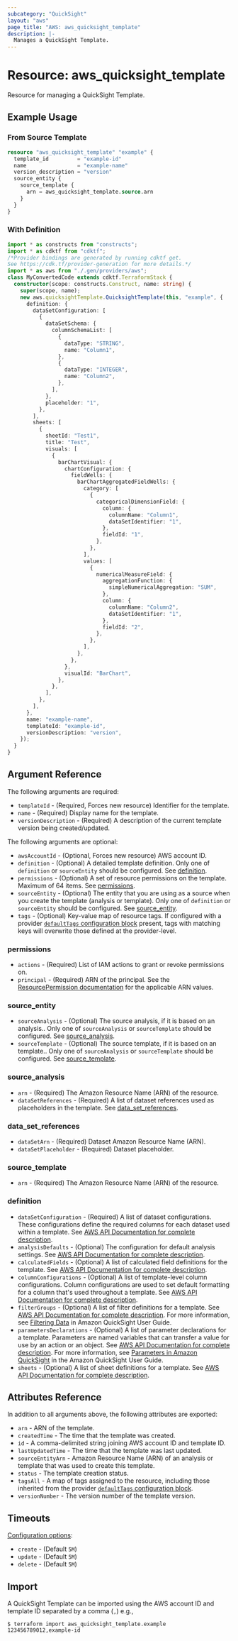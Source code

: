 ```yaml
---
subcategory: "QuickSight"
layout: "aws"
page_title: "AWS: aws_quicksight_template"
description: |-
  Manages a QuickSight Template.
---
```


# Resource: aws_quicksight_template

Resource for managing a QuickSight Template.

## Example Usage

### From Source Template

```terraform
resource "aws_quicksight_template" "example" {
  template_id         = "example-id"
  name                = "example-name"
  version_description = "version"
  source_entity {
    source_template {
      arn = aws_quicksight_template.source.arn
    }
  }
}
```

### With Definition

```typescript
import * as constructs from "constructs";
import * as cdktf from "cdktf";
/*Provider bindings are generated by running cdktf get.
See https://cdk.tf/provider-generation for more details.*/
import * as aws from "./.gen/providers/aws";
class MyConvertedCode extends cdktf.TerraformStack {
  constructor(scope: constructs.Construct, name: string) {
    super(scope, name);
    new aws.quicksightTemplate.QuicksightTemplate(this, "example", {
      definition: {
        dataSetConfiguration: [
          {
            dataSetSchema: {
              columnSchemaList: [
                {
                  dataType: "STRING",
                  name: "Column1",
                },
                {
                  dataType: "INTEGER",
                  name: "Column2",
                },
              ],
            },
            placeholder: "1",
          },
        ],
        sheets: [
          {
            sheetId: "Test1",
            title: "Test",
            visuals: [
              {
                barChartVisual: {
                  chartConfiguration: {
                    fieldWells: {
                      barChartAggregatedFieldWells: {
                        category: [
                          {
                            categoricalDimensionField: {
                              column: {
                                columnName: "Column1",
                                dataSetIdentifier: "1",
                              },
                              fieldId: "1",
                            },
                          },
                        ],
                        values: [
                          {
                            numericalMeasureField: {
                              aggregationFunction: {
                                simpleNumericalAggregation: "SUM",
                              },
                              column: {
                                columnName: "Column2",
                                dataSetIdentifier: "1",
                              },
                              fieldId: "2",
                            },
                          },
                        ],
                      },
                    },
                  },
                  visualId: "BarChart",
                },
              },
            ],
          },
        ],
      },
      name: "example-name",
      templateId: "example-id",
      versionDescription: "version",
    });
  }
}

```

## Argument Reference

The following arguments are required:

* `templateId` - (Required, Forces new resource) Identifier for the template.
* `name` - (Required) Display name for the template.
* `versionDescription` - (Required) A description of the current template version being created/updated.

The following arguments are optional:

* `awsAccountId` - (Optional, Forces new resource) AWS account ID.
* `definition` - (Optional) A detailed template definition. Only one of `definition` or `sourceEntity` should be configured. See [definition](#definition).
* `permissions` - (Optional) A set of resource permissions on the template. Maximum of 64 items. See [permissions](#permissions).
* `sourceEntity` - (Optional) The entity that you are using as a source when you create the template (analysis or template). Only one of `definition` or `sourceEntity` should be configured. See [source_entity](#source_entity).
* `tags` - (Optional) Key-value map of resource tags. If configured with a provider [`defaultTags` configuration block](/docs/providers/aws/index.html#default_tags-configuration-block) present, tags with matching keys will overwrite those defined at the provider-level.

### permissions

* `actions` - (Required) List of IAM actions to grant or revoke permissions on.
* `principal` - (Required) ARN of the principal. See the [ResourcePermission documentation](https://docs.aws.amazon.com/quicksight/latest/APIReference/API_ResourcePermission.html) for the applicable ARN values.

### source_entity

* `sourceAnalysis` - (Optional) The source analysis, if it is based on an analysis.. Only one of `sourceAnalysis` or `sourceTemplate` should be configured. See [source_analysis](#source_analysis).
* `sourceTemplate` - (Optional) The source template, if it is based on an template.. Only one of `sourceAnalysis` or `sourceTemplate` should be configured. See [source_template](#source_template).

### source_analysis

* `arn` - (Required) The Amazon Resource Name (ARN) of the resource.
* `dataSetReferences` - (Required) A list of dataset references used as placeholders in the template. See [data_set_references](#data_set_references).

### data_set_references

* `dataSetArn` - (Required) Dataset Amazon Resource Name (ARN).
* `dataSetPlaceholder` - (Required) Dataset placeholder.

### source_template

* `arn` - (Required) The Amazon Resource Name (ARN) of the resource.

### definition

* `dataSetConfiguration` - (Required) A list of dataset configurations. These configurations define the required columns for each dataset used within a template. See [AWS API Documentation for complete description](https://docs.aws.amazon.com/quicksight/latest/APIReference/API_DataSetConfiguration.html).
* `analysisDefaults` - (Optional) The configuration for default analysis settings. See [AWS API Documentation for complete description](https://docs.aws.amazon.com/quicksight/latest/APIReference/API_AnalysisDefaults.html).
* `calculatedFields` - (Optional) A list of calculated field definitions for the template. See [AWS API Documentation for complete description](https://docs.aws.amazon.com/quicksight/latest/APIReference/API_CalculatedField.html).
* `columnConfigurations` - (Optional) A list of template-level column configurations. Column configurations are used to set default formatting for a column that's used throughout a template. See [AWS API Documentation for complete description](ttps://docs.aws.amazon.com/quicksight/latest/APIReference/API_ColumnConfiguration.html).
* `filterGroups` - (Optional) A list of filter definitions for a template. See [AWS API Documentation for complete description](https://docs.aws.amazon.com/quicksight/latest/APIReference/API_FilterGroup.html). For more information, see [Filtering Data](https://docs.aws.amazon.com/quicksight/latest/user/filtering-visual-data.html) in Amazon QuickSight User Guide.
* `parametersDeclarations` - (Optional) A list of parameter declarations for a template. Parameters are named variables that can transfer a value for use by an action or an object. See [AWS API Documentation for complete description](https://docs.aws.amazon.com/quicksight/latest/APIReference/API_ParameterDeclaration.html). For more information, see [Parameters in Amazon QuickSight](https://docs.aws.amazon.com/quicksight/latest/user/parameters-in-quicksight.html) in the Amazon QuickSight User Guide.
* `sheets` - (Optional) A list of sheet definitions for a template. See [AWS API Documentation for complete description](https://docs.aws.amazon.com/quicksight/latest/APIReference/API_SheetDefinition.html).

## Attributes Reference

In addition to all arguments above, the following attributes are exported:

* `arn` - ARN of the template.
* `createdTime` - The time that the template was created.
* `id` - A comma-delimited string joining AWS account ID and template ID.
* `lastUpdatedTime` - The time that the template was last updated.
* `sourceEntityArn` - Amazon Resource Name (ARN) of an analysis or template that was used to create this template.
* `status` - The template creation status.
* `tagsAll` - A map of tags assigned to the resource, including those inherited from the provider [`defaultTags` configuration block](/docs/providers/aws/index.html#default_tags-configuration-block).
* `versionNumber` - The version number of the template version.

## Timeouts

[Configuration options](https://developer.hashicorp.com/terraform/language/resources/syntax#operation-timeouts):

* `create` - (Default `5M`)
* `update` - (Default `5M`)
* `delete` - (Default `5M`)

## Import

A QuickSight Template can be imported using the AWS account ID and template ID separated by a comma (`,`) e.g.,

```
$ terraform import aws_quicksight_template.example 123456789012,example-id
```

<!-- cache-key: cdktf-0.17.0-pre.15 input-e0a934b4bc920e41ea0f5f9a27bb7db12b110661d9e83fcff383d97c32222a94 -->